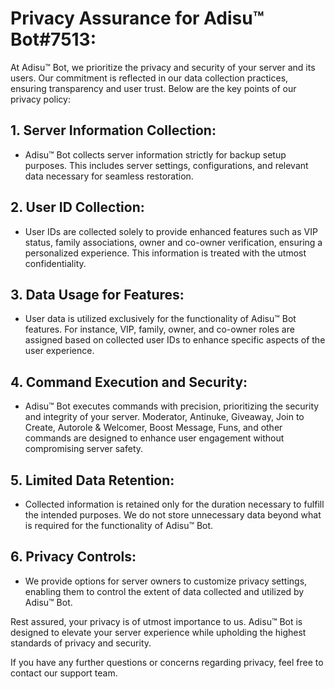 # Privacy Assurance for Adisu™ Bot#7513:

At Adisu™ Bot, we prioritize the privacy and security of your server and its users. Our commitment is reflected in our data collection practices, ensuring transparency and user trust. Below are the key points of our privacy policy:

## 1. Server Information Collection:
   - Adisu™ Bot collects server information strictly for backup setup purposes. This includes server settings, configurations, and relevant data necessary for seamless restoration.

## 2. User ID Collection:
   - User IDs are collected solely to provide enhanced features such as VIP status, family associations, owner and co-owner verification, ensuring a personalized experience. This information is treated with the utmost confidentiality.

## 3. Data Usage for Features:
   - User data is utilized exclusively for the functionality of Adisu™ Bot features. For instance, VIP, family, owner, and co-owner roles are assigned based on collected user IDs to enhance specific aspects of the user experience.

## 4. Command Execution and Security:
   - Adisu™ Bot executes commands with precision, prioritizing the security and integrity of your server. Moderator, Antinuke, Giveaway, Join to Create, Autorole & Welcomer, Boost Message, Funs, and other commands are designed to enhance user engagement without compromising server safety.

## 5. Limited Data Retention:
   - Collected information is retained only for the duration necessary to fulfill the intended purposes. We do not store unnecessary data beyond what is required for the functionality of Adisu™ Bot.

## 6. Privacy Controls:
   - We provide options for server owners to customize privacy settings, enabling them to control the extent of data collected and utilized by Adisu™ Bot.

Rest assured, your privacy is of utmost importance to us. Adisu™ Bot is designed to elevate your server experience while upholding the highest standards of privacy and security.

If you have any further questions or concerns regarding privacy, feel free to contact our support team.
